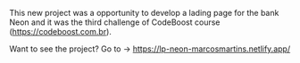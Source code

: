 This new project was a opportunity to develop a lading page for the bank Neon and it was the third challenge of CodeBoost course (https://codeboost.com.br).

Want to see the project? Go to -> https://lp-neon-marcosmartins.netlify.app/
